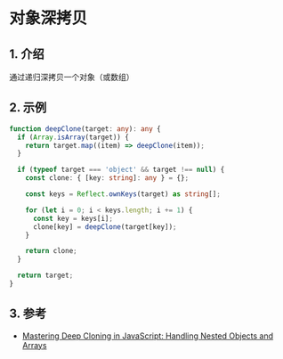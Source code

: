 <!--#region
@author 吴钦飞
@email wuqinfei@qq.com
@create date 2024-01-18 19:06:54
@modify date 2024-01-18 19:06:54
@desc [description]
#endregion-->


# 对象深拷贝

## 1. 介绍

通过递归深拷贝一个对象（或数组）

## 2. 示例

```ts
function deepClone(target: any): any {
  if (Array.isArray(target)) {
    return target.map((item) => deepClone(item));
  }

  if (typeof target === 'object' && target !== null) {
    const clone: { [key: string]: any } = {};

    const keys = Reflect.ownKeys(target) as string[];

    for (let i = 0; i < keys.length; i += 1) {
      const key = keys[i];
      clone[key] = deepClone(target[key]);
    }

    return clone;
  }

  return target;
}
```

## 3. 参考

* [Mastering Deep Cloning in JavaScript: Handling Nested Objects and Arrays](https://medium.com/@stheodorejohn/mastering-deep-cloning-in-javascript-handling-nested-objects-and-arrays-4de203463244)
